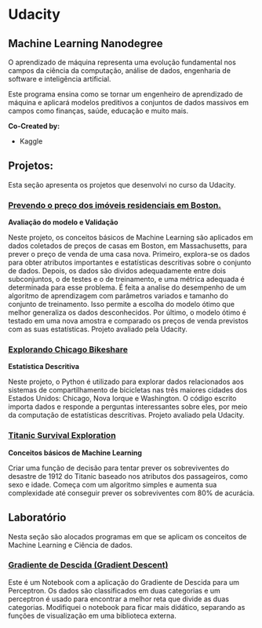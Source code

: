 # Udacity
## Machine Learning Nanodegree
O aprendizado de máquina representa uma evolução fundamental nos campos da ciência da computação, análise de dados, engenharia de software e inteligência artificial.

Este programa ensina como se tornar um engenheiro de aprendizado de máquina e aplicará modelos preditivos a conjuntos de dados massivos em campos como finanças, saúde, educação e muito mais.

**Co-Created by:**
- Kaggle

## Projetos:
Esta seção apresenta os projetos que desenvolvi no curso da Udacity. 

### [Prevendo o preço dos imóveis residenciais em Boston.](https://github.com/FAMarcus/Boston_housing)

**Avaliação do modelo e Validação**

Neste projeto, os conceitos básicos de Machine Learning são aplicados em dados coletados de preços de casas em Boston, em Massachusetts, para prever o preço de venda de uma casa nova. Primeiro, explora-se os dados para obter atributos importantes e estatísticas descritivas sobre o conjunto de dados. Depois,  os dados são dividos adequadamente entre dois subconjuntos, o de testes e o de treinamento, e uma métrica adequada é determinada para esse problema. É feita a analise do desempenho de um algoritmo de aprendizagem com parâmetros variados e tamanho do conjunto de treinamento. Isso permite a escolha do modelo ótimo que melhor generaliza os dados desconhecidos. Por último, o modelo ótimo é testado em uma nova amostra e comparado os preços de venda previstos com as suas estatísticas.
Projeto avaliado pela Udacity.

### [Explorando Chicago Bikeshare](https://github.com/FAMarcus/Chicago_bikeshare)

**Estatística Descritiva**

Neste projeto, o Python é utilizado para explorar dados relacionados aos sistemas de compartilhamento de bicicletas nas três maiores cidades dos Estados Unidos: Chicago, Nova Iorque e Washington. O código escrito importa dados e responde a perguntas interessantes sobre eles, por meio da computação de estatísticas descritivas.
Projeto avaliado pela Udacity.

### [Titanic Survival Exploration](https://github.com/FAMarcus/Titanic_survival_exploration)

**Conceitos básicos de Machine Learning**

Criar uma função de decisão para tentar prever os sobreviventes do desastre de 1912 do Titanic baseado nos atributos dos passageiros, como sexo e idade. Começa com um algoritmo simples e aumenta sua complexidade até conseguir prever os sobreviventes com 80% de acurácia.

## Laboratório 

Nesta seção são alocados programas em que se aplicam os conceitos de Machine Learning e Ciência de dados.

### [Gradiente de Descida (Gradient Descent)](https://github.com/FAMarcus/Udacity)
Este é um Notebook com a aplicação do Gradiente de Descida para um Perceptron. Os dados são classificados em duas categorias e um perceptron é usado para encontrar a melhor reta que divide as duas categorias. Modifiquei o notebook para ficar mais didático, separando as funções de visualização em uma biblioteca externa. 
